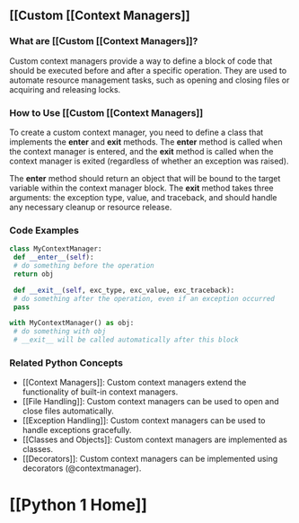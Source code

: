 ## [[Custom [[Context Managers]]

### What are [[Custom [[Context Managers]]?
Custom context managers provide a way to define a block of code that should be executed before and after a specific operation. They are used to automate resource management tasks, such as opening and closing files or acquiring and releasing locks.

### How to Use [[Custom [[Context Managers]]
To create a custom context manager, you need to define a class that implements the __enter__ and __exit__ methods. The __enter__ method is called when the context manager is entered, and the __exit__ method is called when the context manager is exited (regardless of whether an exception was raised).

The __enter__ method should return an object that will be bound to the target variable within the context manager block. The __exit__ method takes three arguments: the exception type, value, and traceback, and should handle any necessary cleanup or resource release.

### Code Examples
```python
class MyContextManager:
 def __enter__(self):
 # do something before the operation
 return obj

 def __exit__(self, exc_type, exc_value, exc_traceback):
 # do something after the operation, even if an exception occurred
 pass

with MyContextManager() as obj:
 # do something with obj
 # __exit__ will be called automatically after this block
```

### Related Python Concepts

- [[Context Managers]]: Custom context managers extend the functionality of built-in context managers.
- [[File Handling]]: Custom context managers can be used to open and close files automatically.
- [[Exception Handling]]: Custom context managers can be used to handle exceptions gracefully.
- [[Classes and Objects]]: Custom context managers are implemented as classes.
- [[Decorators]]: Custom context managers can be implemented using decorators (@contextmanager).
# [[Python 1 Home]]